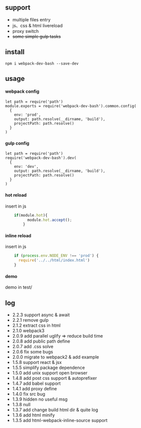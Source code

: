 ## support
  + multiple files entry
  + js、css & html livereload
  + proxy switch 
  + ~~some simple gulp tasks~~
## install
```script
npm i webpack-dev-bash --save-dev
```
## usage
#### webpack config
```script
let path = require('path')
module.exports = require('webpack-dev-bash').common.config(
  {
    env: 'prod',
    output: path.resolve(__dirname, 'build'),
    projectPath: path.resolve()
  }
)
```
#### gulp config
```script
let path = require('path')
require('webpack-dev-bash').dev(
  {
    env: 'dev',
    output: path.resolve(__dirname, 'build'),
    projectPath: path.resolve()
  }
)
```
#### hot reload
insert in js
```javascript
    if(module.hot){
          module.hot.accept();
        }
```
#### inline reload
insert in js
```javascript
    if (process.env.NODE_ENV !== 'prod') {
      require('../../html/index.html')
    }
```
#### demo
demo in test/ 

## log
  + 2.2.3 support async & await
  + 2.2.1 remove gulp 
  + 2.1.2 extract css in html 
  + 2.1.0 webpack3 
  + 2.0.9 add parallel uglify => reduce build time
  + 2.0.8 add public path define
  + 2.0.7 add .css solve
  + 2.0.6 fix some bugs 
  + 2.0.0 migrate to webpack2 & add example
  + 1.5.8 support react & jsx
  + 1.5.5 simplify package dependence
  + 1.5.0 add unix support open browser
  + 1.4.8 add post css support & autoprefixer
  + 1.4.7 add babel support 
  + 1.4.1 add proxy define
  + 1.4.0 fix src bug
  + 1.3.9 hidden no useful msg
  + 1.3.8 null
  + 1.3.7 add change build html dir & quite log
  + 1.3.6 add html minify
  + 1.3.5 add html-webpack-inline-source support
  